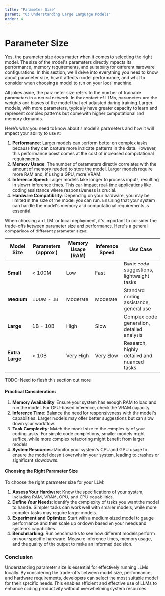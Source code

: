 ```yaml
---
title: "Parameter Size"
parent: "02 Understanding Large Language Models"
order: 4
---
```

# Parameter Size

Yes, the parameter size does matter when it comes to selecting the right model. The size of the model's parameters directly impacts its performance, memory requirements, and suitability for different hardware configurations. In this section, we'll delve into everything you need to know about parameter size, how it affects model performance, and what to consider when choosing a model to run on your local machine.

All jokes aside, the parameter size refers to the number of trainable parameters in a neural network. In the context of LLMs, parameters are the weights and biases of the model that get adjusted during training. Larger models, with more parameters, typically have greater capacity to learn and represent complex patterns but come with higher computational and memory demands. 

Here’s what you need to know about a model’s parameters and how it will impact your ability to use it:

1. **Performance**: Larger models can perform better on complex tasks because they can capture more intricate patterns in the data. However, this performance boost comes at the cost of increased computational requirements.
2. **Memory Usage**: The number of parameters directly correlates with the amount of memory needed to store the model. Larger models require more RAM and, if using a GPU, more VRAM.
3. **Inference Speed**: Larger models take longer to process inputs, resulting in slower inference times. This can impact real-time applications like coding assistance where responsiveness is crucial.
4. **Hardware Compatibility**: Depending on your hardware, you may be limited in the size of the model you can run. Ensuring that your system can handle the model's memory and computational requirements is essential.

When choosing an LLM for local deployment, it's important to consider the trade-offs between parameter size and performance. Here's a general comparison of different parameter sizes:

| Model Size      | Parameters (approx.) | Memory Usage (RAM) | Inference Speed | Use Case                                    |
| --------------- | -------------------- | ------------------ | --------------- | ------------------------------------------- |
| **Small**       | \< 100M              | Low                | Fast            | Basic code suggestions, lightweight tasks   |
| **Medium**      | 100M - 1B            | Moderate           | Moderate        | Standard coding assistance, general use     |
| **Large**       | 1B - 10B             | High               | Slow            | Complex code generation, detailed analysis  |
| **Extra Large** | \> 10B               | Very High          | Very Slow       | Research, highly detailed and nuanced tasks |

TODO: Need to flesh this section out more

#### Practical Considerations

1. **Memory Availability**: Ensure your system has enough RAM to load and run the model. For GPU-based inference, check the VRAM capacity.
2. **Inference Time**: Balance the need for responsiveness with the model's capabilities. Larger models may offer better suggestions but can slow down your workflow.
3. **Task Complexity**: Match the model size to the complexity of your coding tasks. For simple code completions, smaller models might suffice, while more complex refactoring might benefit from larger models.
4. **System Resources**: Monitor your system's CPU and GPU usage to ensure the model doesn't overwhelm your system, leading to crashes or significant slowdowns.

#### Choosing the Right Parameter Size

To choose the right parameter size for your LLM:

1. **Assess Your Hardware**: Know the specifications of your system, including RAM, VRAM, CPU, and GPU capabilities.
2. **Define Your Needs**: Identify the complexity of tasks you want the model to handle. Simpler tasks can work well with smaller models, while more complex tasks may require larger models.
3. **Experiment and Optimize**: Start with a medium-sized model to gauge performance and then scale up or down based on your needs and system's capabilities.
4. **Benchmarking**: Run benchmarks to see how different models perform on your specific hardware. Measure inference times, memory usage, and the quality of the output to make an informed decision.

### Conclusion

Understanding parameter size is essential for effectively running LLMs locally. By considering the trade-offs between model size, performance, and hardware requirements, developers can select the most suitable model for their specific needs. This enables efficient and effective use of LLMs to enhance coding productivity without overwhelming system resources.

